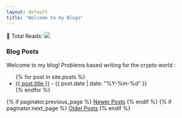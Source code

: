 ```yaml
---
layout: default
title: "Welcome to my Blogs"
---
```

<div class="visitor-stats">
    <span>👥 Total Reads: </span>
    <a href="https://hits.seeyoufarm.com">
        <img src="https://hits.seeyoufarm.com/api/count/incr/badge.svg?url=https%3A%2F%2Fdheerajmaske7.github.io&count_bg=%2379C83D&title_bg=%23555555&icon=&icon_color=%23E7E7E7&title=visits&edge_flat=false&initial=300"/>
    </a>
</div>

### Blog Posts

Welcome to my blog! Problems based writing for the crypto world :

<ul>
{% for post in site.posts %}
    <li>
        <a href="{{ post.url | relative_url }}">{{ post.title }}</a> - {{ post.date | date: "%Y-%m-%d" }}
    </li>
{% endfor %}
</ul>

<nav class="pagination">
    {% if paginator.previous_page %}
    <a href="{{ paginator.previous_page_path | relative_url }}">Newer Posts</a>
    {% endif %}
    {% if paginator.next_page %}
    <a href="{{ paginator.next_page_path | relative_url }}">Older Posts</a>
    {% endif %}
</nav>


